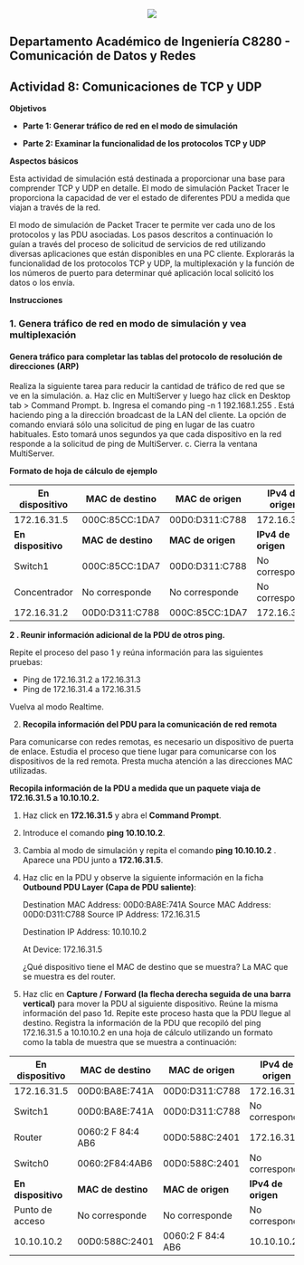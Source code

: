 <p align="center">
  <img src="../../Images/logo_upch.png">
</p>

**Departamento Académico de Ingeniería C8280 - Comunicación de Datos y Redes**  
---

## **Actividad 8: Comunicaciones de TCP y UDP**

**Objetivos**

- **Parte 1: Generar tráfico de red en el modo de simulación** 

- **Parte 2: Examinar la funcionalidad de los protocolos TCP y UDP**

**Aspectos básicos**

Esta actividad de simulación está destinada a proporcionar una base para comprender TCP y UDP en detalle. El modo de simulación Packet Tracer le proporciona la capacidad de ver el estado de diferentes PDU a medida que viajan a través de la red.

El modo de simulación de Packet Tracer te permite ver cada uno de los protocolos y las PDU asociadas. Los pasos descritos a continuación lo guían a través del proceso de solicitud de servicios
de red utilizando diversas aplicaciones que están disponibles en una PC cliente. Explorarás la funcionalidad de los protocolos TCP y UDP, la multiplexación y la función de los números de puerto para determinar qué aplicación local solicitó los datos o los envía.

**Instrucciones**

### **1. Genera tráfico de red en modo de simulación y vea multiplexación**

#### **Genera tráfico para completar las tablas del protocolo de resolución de direcciones (ARP)**
Realiza la siguiente tarea para reducir la cantidad de tráfico de red que se ve en la simulación.
a. Haz clic en MultiServer y luego haz click en Desktop tab > Command Prompt.
b. Ingresa el comando ping -n 1 192.168.1.255 . Está haciendo ping a la dirección broadcast de
la LAN del cliente. La opción de comando enviará sólo una solicitud de ping en lugar de las
cuatro habituales. Esto tomará unos segundos ya que cada dispositivo en la red responde a
la solicitud de ping de MultiServer.
c. Cierra la ventana MultiServer.

**Formato de hoja de cálculo de ejemplo**



|**En dispositivo**|**MAC de destino**|**MAC de origen**|**IPv4 de origen**|**IPv4 de destino**|
| - | - | - | - | - |
|172\.16.31.5|000C:85CC:1DA7|00D0:D311:C788|172\.16.31.5|172\.16.31.2|
|**En dispositivo**|**MAC de destino**|**MAC de origen**|**IPv4 de origen**|**IPv4 de destino**|
|Switch1|000C:85CC:1DA7|00D0:D311:C788|No corresponde|No corresponde|
|Concentrador|No corresponde|No corresponde|No corresponde|No corresponde|
|172\.16.31.2|00D0:D311:C788|000C:85CC:1DA7|172\.16.31.2|172\.16.31.5|

**2 . Reunir información adicional de la PDU de otros ping.**

Repite el proceso del paso 1 y reúna información para las siguientes pruebas:

- Ping de 172.16.31.2 a 172.16.31.3
- Ping de 172.16.31.4 a 172.16.31.5

Vuelva al modo Realtime.

2. **Recopila información del PDU para la comunicación de red remota**

Para comunicarse con redes remotas, es necesario un dispositivo de puerta de enlace. Estudia el proceso que tiene lugar para comunicarse con los dispositivos de la red remota. Presta mucha atención a las direcciones MAC utilizadas.

**Recopila información de la PDU a medida que un paquete viaja de 172.16.31.5 a 10.10.10.2.**

1. Haz click en **172.16.31.5** y abra el **Command Prompt**.
1. Introduce el comando **ping 10.10.10.2**.
1. Cambia al modo de simulación y repita el comando **ping 10.10.10.2** . Aparece una PDU junto a **172.16.31.5**.
1. Haz clic en la PDU y observe la siguiente información en la ficha **Outbound PDU Layer (Capa de PDU saliente)**:

   Destination MAC Address: 00D0:BA8E:741A Source MAC Address: 00D0:D311:C788 Source IP Address: 172.16.31.5

   Destination IP Address: 10.10.10.2

   At Device: 172.16.31.5

   ¿Qué dispositivo tiene el MAC de destino que se muestra?
   La MAC que se muestra es del router. 

5. Haz clic en **Capture / Forward (la flecha derecha seguida de una barra vertical)** para mover la PDU al siguiente dispositivo. Reúne la misma información del paso 1d. Repite este proceso hasta que la PDU llegue al destino. Registra la información de la PDU que recopiló del ping 172.16.31.5 a 10.10.10.2 en una hoja de cálculo utilizando un formato como la tabla de muestra que se muestra a continuación:



|**En dispositivo**|**MAC de destino**|**MAC de origen**|**IPv4 de origen**|**IPv4 de destino**|
| - | - | - | - | - |
|172\.16.31.5|00D0:BA8E:741A|00D0:D311:C788|172\.16.31.5|10\.10.10.2|
|Switch1|00D0:BA8E:741A|00D0:D311:C788|No corresponde|No corresponde|
|Router|0060:2 F 84:4 AB6|00D0:588C:2401|172\.16.31.5|10\.10.10.2|
|Switch0|0060:2F84:4AB6|00D0:588C:2401|No corresponde|No corresponde|
|**En dispositivo**|**MAC de destino**|**MAC de origen**|**IPv4 de origen**|**IPv4 de destino**|
|Punto de acceso|No corresponde|No corresponde|No corresponde|No corresponde|
|10\.10.10.2|00D0:588C:2401|0060:2 F 84:4 AB6|10\.10.10.2|172\.16.31.5|


